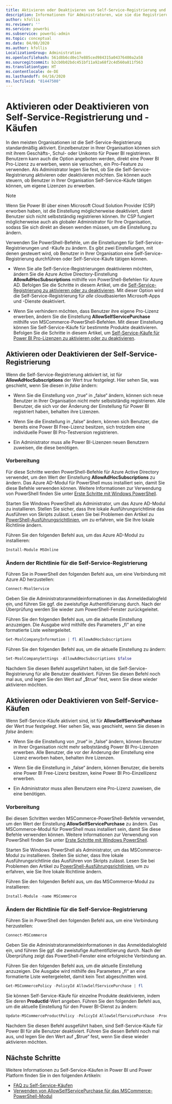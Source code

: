 ```yaml
---
title: Aktivieren oder Deaktivieren von Self-Service-Registrierung und -Käufen
description: Informationen für Administratoren, wie sie die Registrierung für Power BI und den Kauf von Lizenzen für Benutzer deaktivieren können
author: kfollis
ms.reviewer: ''
ms.service: powerbi
ms.subservice: powerbi-admin
ms.topic: conceptual
ms.date: 04/08/2020
ms.author: kfollis
LocalizationGroup: Administration
ms.openlocfilehash: 561d8b6cd0e17e885ced984315a04376400a2a58
ms.sourcegitcommit: b2cb0b02bdc451bf11a92a68f2c4d560a811f563
ms.translationtype: HT
ms.contentlocale: de-DE
ms.lasthandoff: 04/16/2020
ms.locfileid: "81447508"
---
```

# <a name="enable-or-disable-self-service-sign-up-and-purchasing"></a>Aktivieren oder Deaktivieren von Self-Service-Registrierung und -Käufen

In den meisten Organisationen ist die Self-Service-Registrierung standardmäßig aktiviert. Einzelbenutzer in Ihrer Organisation können sich mit ihrem Geschäfts-, Schul- oder Unikonto für Power BI registrieren. Benutzern kann auch die Option angeboten werden, direkt eine Power BI Pro-Lizenz zu erwerben, wenn sie versuchen, ein Pro-Feature zu verwenden. Als Administrator legen Sie fest, ob Sie die Self-Service-Registrierung aktivieren oder deaktivieren möchten. Sie können auch steuern, ob Benutzer in Ihrer Organisation Self-Service-Käufe tätigen können, um eigene Lizenzen zu erwerben.

> [!NOTE]
>Wenn Sie Power BI über einen Microsoft Cloud Solution Provider (CSP) erworben haben, ist die Einstellung möglicherweise deaktiviert, damit Benutzer sich nicht selbstständig registrieren können. Ihr CSP fungiert möglicherweise auch als globaler Administrator für Ihre Organisation, sodass Sie sich direkt an diesen wenden müssen, um die Einstellung zu ändern.
>
>

Verwenden Sie PowerShell-Befehle, um die Einstellungen für Self-Service-Registrierungen und -Käufe zu ändern. Es gibt zwei Einstellungen, mit denen gesteuert wird, ob Benutzer in Ihrer Organisation eine Self-Service-Registrierung durchführen oder Self-Service-Käufe tätigen können.

- Wenn Sie alle Self-Service-Registrierungen deaktivieren möchten, ändern Sie die Azure Active Directory-Einstellung **AllowAdHocSubscriptions** mithilfe von PowerShell-Befehlen für Azure AD. Befolgen Sie die Schritte in diesem Artikel, um die [Self-Service-Registrierung zu aktivieren oder zu deaktivieren](#enable-or-disable-self-service-signup). Mit dieser Option wird die Self-Service-Registrierung für *alle* cloudbasierten Microsoft-Apps und -Dienste deaktiviert.

- Wenn Sie verhindern möchten, dass Benutzer ihre eigene Pro-Lizenz erwerben, ändern Sie die Einstellung **AllowSelfServicePurchase** mithilfe von MSCommerce-PowerShell-Befehlen. Mit dieser Einstellung können Sie Self-Service-Käufe für bestimmte Produkte deaktivieren. Befolgen Sie die Schritte in diesem Artikel, um [Self-Service-Käufe für Power BI Pro-Lizenzen zu aktivieren oder zu deaktivieren](#enable-or-disable-self-service-purchase).

## <a name="enable-or-disable-self-service-signup"></a>Aktivieren oder Deaktivieren der Self-Service-Registrierung

Wenn die Self-Service-Registrierung aktiviert ist, ist für **AllowAdHocSubscriptions** der Wert *true* festgelegt. Hier sehen Sie, was geschieht, wenn Sie diesen in *false* ändern:

- Wenn Sie die Einstellung von „true“ in „false“ ändern, können sich neue Benutzer in Ihrer Organisation nicht mehr selbstständig registrieren. Alle Benutzer, die sich vor der Änderung der Einstellung für Power BI registriert haben, behalten ihre Lizenzen.

- Wenn Sie die Einstellung in „false“ ändern, können sich Benutzer, die bereits eine Power BI Free-Lizenz besitzen, sich trotzdem eine individuelle Power BI Pro-Testversion registrieren.

- Ein Administrator muss alle Power BI-Lizenzen neuen Benutzern zuweisen, die diese benötigen.

### <a name="before-you-begin"></a>Vorbereitung

Für diese Schritte werden PowerShell-Befehle für Azure Active Directory verwendet, um den Wert der Einstellung **AllowAdHocSubscriptions** zu ändern. Das Azure AD-Modul für PowerShell muss installiert sein, damit Sie diese Befehle verwenden können. Weitere Informationen zur Verwendung von PowerShell finden Sie unter [Erste Schritte mit Windows PowerShell](https://docs.microsoft.com/powershell/scripting/getting-started/getting-started-with-windows-powershell?view=powershell-7).

Starten Sie Windows PowerShell als Administrator, um das Azure AD-Modul zu installieren. Stellen Sie sicher, dass Ihre lokale Ausführungsrichtlinie das Ausführen von Skripts zulässt. Lesen Sie bei Problemen den Artikel zu [PowerShell-Ausführungsrichtlinien](https://docs.microsoft.com/powershell/module/microsoft.powershell.core/about/about_execution_policies?view=powershell-7#powershell-execution-policies), um zu erfahren, wie Sie Ihre lokale Richtlinie ändern.

Führen Sie den folgenden Befehl aus, um das Azure AD-Modul zu installieren:

```powershell
Install-Module MSOnline
```

### <a name="change-the-self-service-signup-policy"></a>Ändern der Richtlinie für die Self-Service-Registrierung

Führen Sie in PowerShell den folgenden Befehl aus, um eine Verbindung mit Azure AD herzustellen:

```powershell
Connect-MsolService
```

Geben Sie die Administratoranmeldeinformationen in das Anmeldedialogfeld ein, und führen Sie ggf. die zweistufige Authentifizierung durch. Nach der Überprüfung werden Sie wieder zum PowerShell-Fenster zurückgeleitet.

Führen Sie den folgenden Befehl aus, um die aktuelle Einstellung anzuzeigen. Die Ausgabe wird mithilfe des Parameters „fl“ an eine formatierte Liste weitergeleitet.

```powershell
Get-MsolCompanyInformation | fl AllowAdHocSubscriptions
```

Führen Sie den folgenden Befehl aus, um die aktuelle Einstellung zu ändern:

```powershell
Set-MsolCompanySettings -AllowAdHocSubscriptions $false
```

Nachdem Sie diesen Befehl ausgeführt haben, ist die Self-Service-Registrierung für alle Benutzer deaktiviert. Führen Sie diesen Befehl noch mal aus, und legen Sie den Wert auf „$true“ fest, wenn Sie diese wieder aktivieren möchten.

## <a name="enable-or-disable-self-service-purchase"></a>Aktivieren oder Deaktivieren von Self-Service-Käufen

Wenn Self-Service-Käufe aktiviert sind, ist für **AllowSelfServicePurchase** der Wert *true* festgelegt. Hier sehen Sie, was geschieht, wenn Sie diesen in *false* ändern:

- Wenn Sie die Einstellung von „true“ in „false“ ändern, können Benutzer in Ihrer Organisation nicht mehr selbstständig Power BI Pro-Lizenzen erwerben. Alle Benutzer, die vor der Änderung der Einstellung eine Lizenz erworben haben, behalten ihre Lizenzen.

- Wenn Sie die Einstellung in „false“ ändern, können Benutzer, die bereits eine Power BI Free-Lizenz besitzen, keine Power BI Pro-Einzellizenz erwerben. 

- Ein Administrator muss allen Benutzern eine Pro-Lizenz zuweisen, die eine benötigen.

### <a name="before-you-begin"></a>Vorbereitung

Bei diesen Schritten werden MSCommerce-PowerShell-Befehle verwendet, um den Wert der Einstellung **AllowSelfServicePurchase** zu ändern. Das MSCommerce-Modul für PowerShell muss installiert sein, damit Sie diese Befehle verwenden können. Weitere Informationen zur Verwendung von PowerShell finden Sie unter [Erste Schritte mit Windows PowerShell](https://docs.microsoft.com/powershell/scripting/getting-started/getting-started-with-windows-powershell?view=powershell-7).

Starten Sie Windows PowerShell als Administrator, um das MSCommerce-Modul zu installieren. Stellen Sie sicher, dass Ihre lokale Ausführungsrichtlinie das Ausführen von Skripts zulässt. Lesen Sie bei Problemen den Artikel zu [PowerShell-Ausführungsrichtlinien](https://docs.microsoft.com/powershell/module/microsoft.powershell.core/about/about_execution_policies?view=powershell-7#powershell-execution-policies), um zu erfahren, wie Sie Ihre lokale Richtlinie ändern.

Führen Sie den folgenden Befehl aus, um das MSCommerce-Modul zu installieren:

```powershell
Install-Module -name MSCommerce
```

### <a name="change-the-self-service-signup-policy"></a>Ändern der Richtlinie für die Self-Service-Registrierung

Führen Sie in PowerShell den folgenden Befehl aus, um eine Verbindung herzustellen:

```powershell
Connect-MSCommerce
```

Geben Sie die Administratoranmeldeinformationen in das Anmeldedialogfeld ein, und führen Sie ggf. die zweistufige Authentifizierung durch. Nach der Überprüfung zeigt das PowerShell-Fenster eine erfolgreiche Verbindung an.

Führen Sie den folgenden Befehl aus, um die aktuelle Einstellung anzuzeigen. Die Ausgabe wird mithilfe des Parameters „fl“ an eine formatierte Liste weitergeleitet, damit kein Text abgeschnitten wird.

```powershell
Get-MSCommercePolicy -PolicyId AllowSelfServicePurchase | fl
```

Sie können Self-Service-Käufe für einzelne Produkte deaktivieren, indem Sie deren **ProductId**-Wert angeben. Führen Sie den folgenden Befehl aus, um die aktuelle Einstellung für den Power BI-Dienst zu ändern:

```powershell
Update-MSCommerceProductPolicy -PolicyId AllowSelfServicePurchase -ProductId CFQ7TTC0L3PB -Enabled $False
```

Nachdem Sie diesen Befehl ausgeführt haben, sind Self-Service-Käufe für Power BI für alle Benutzer deaktiviert. Führen Sie diesen Befehl noch mal aus, und legen Sie den Wert auf „$true“ fest, wenn Sie diese wieder aktivieren möchten.

## <a name="next-steps"></a>Nächste Schritte

Weitere Informationen zu Self-Service-Käufen in Power BI und Power Platform finden Sie in den folgenden Artikeln:

- [FAQ zu Self-Service-Käufen](https://docs.microsoft.com/microsoft-365/commerce/subscriptions/self-service-purchase-faq?view=o365-worldwide#admin-capabilities)
- [Verwenden von AllowSelfServicePurchase für das MSCommerce-PowerShell-Modul](https://docs.microsoft.com/microsoft-365/commerce/subscriptions/allowselfservicepurchase-powershell?view=o365-worldwide)
